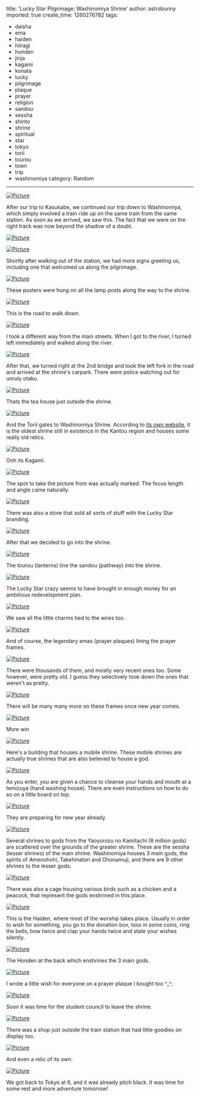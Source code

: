 title: 'Lucky Star Pilgrimage: Washinomiya Shrine'
author: astrobunny
imported: true
create_time: 1260276782
tags:
- daisha
- ema
- haiden
- hiiragi
- honden
- jinja
- kagami
- konata
- lucky
- pilgrimage
- plaque
- prayer
- religion
- sandou
- sessha
- shinto
- shrine
- spiritual
- star
- tokyo
- torii
- tourou
- town
- trip
- washinomiya
category: Random
---
 [![](wp-uploads/2009/12/wpid-sml_DSC_0591-500x332.jpg "Picture")](/images/wp-uploads/2009/12/wpid-sml_DSC_0591.jpg)  
  
After our trip to Kasukabe, we continued our trip down to Washinomiya, which simply involved a train ride up on the same train from the same station. As soon as we arrived, we saw this. The fact that we were on the right track was now beyond the shadow of a doubt.  
<!--more-->  
 [![](wp-uploads/2009/12/wpid-sml_DSC_0595-500x752.jpg "Picture")](/images/wp-uploads/2009/12/wpid-sml_DSC_0595.jpg)  
  
  
 [![](wp-uploads/2009/12/wpid-sml_DSC_0602-500x332.jpg "Picture")](/images/wp-uploads/2009/12/wpid-sml_DSC_0602.jpg)  
  
Shortly after walking out of the station, we had more signs greeting us, including one that welcomed us along the pilgrimage.  
  
 [![](wp-uploads/2009/12/wpid-sml_DSC_0611-500x332.jpg "Picture")](/images/wp-uploads/2009/12/wpid-sml_DSC_0611.jpg)  
  
These posters were hung on all the lamp posts along the way to the shrine.  
  
 [![](wp-uploads/2009/12/wpid-sml_DSC_0607-500x332.jpg "Picture")](/images/wp-uploads/2009/12/wpid-sml_DSC_0607.jpg)  
  
This is the road to walk down.  
  
 [![](wp-uploads/2009/12/wpid-sml_DSC_0623-500x332.jpg "Picture")](/images/wp-uploads/2009/12/wpid-sml_DSC_0623.jpg)  
  
I took a different way from the main streets. When I got to the river, I turned left immediately and walked along the river.  
  
 [![](wp-uploads/2009/12/wpid-sml_DSC_0624-500x332.jpg "Picture")](/images/wp-uploads/2009/12/wpid-sml_DSC_0624.jpg)  
  
After that, we turned right at the 2nd bridge and took the left fork in the road and arrived at the shrine's carpark. There were police watching out for unruly otaku.  
  
 [![](wp-uploads/2009/12/wpid-sml_DSC_0628-500x332.jpg "Picture")](/images/wp-uploads/2009/12/wpid-sml_DSC_0628.jpg)  
  
Thats the tea house just outside the shrine.  
  
 [![](wp-uploads/2009/12/wpid-sml_DSC_0629-500x332.jpg "Picture")](/images/wp-uploads/2009/12/wpid-sml_DSC_0629.jpg)  
  
And the Torii gates to Washinomiya Shrine. According to [its own website](http://www.washinomiyajinja.or.jp/), it is the oldest shrine still in existence in the Kantou region and houses some really old relics.  
  
 [![](wp-uploads/2009/12/wpid-sml_DSC_0640-500x332.jpg "Picture")](/images/wp-uploads/2009/12/wpid-sml_DSC_0640.jpg)  
  
Ooh its Kagami.  
  
 [![](wp-uploads/2009/12/wpid-Arigatou.Lucky.Star.Ep18.x264.AAC252C694C_01-500x281.jpg "Picture")](/images/wp-uploads/2009/12/wpid-Arigatou.Lucky.Star.Ep18.x264.AAC252C694C_01.jpg)  
  
The spot to take the picture from was actually marked. The focus length and angle came naturally.  
  
 [![](wp-uploads/2009/12/wpid-sml_DSC_0650-500x332.jpg "Picture")](/images/wp-uploads/2009/12/wpid-sml_DSC_0650.jpg)  
  
There was also a store that sold all sorts of stuff with the Lucky Star branding.  
  
 [![](wp-uploads/2009/12/wpid-sml_DSC_0659-500x332.jpg "Picture")](/images/wp-uploads/2009/12/wpid-sml_DSC_0659.jpg)  
  
After that we decided to go into the shrine.  
  
 [![](wp-uploads/2009/12/wpid-sml_DSC_0660-500x332.jpg "Picture")](/images/wp-uploads/2009/12/wpid-sml_DSC_0660.jpg)  
  
The tourou (lanterns) line the sandou (pathway) into the shrine.  
  
 [![](wp-uploads/2009/12/wpid-sml_DSC_0668-500x332.jpg "Picture")](/images/wp-uploads/2009/12/wpid-sml_DSC_0668.jpg)  
  
The Lucky Star crazy seems to have brought in enough money for an ambitious redevelopment plan.  
  
 [![](wp-uploads/2009/12/wpid-sml_DSC_0678-500x332.jpg "Picture")](/images/wp-uploads/2009/12/wpid-sml_DSC_0678.jpg)  
  
We saw all the little charms tied to the wires too.  
  
 [![](wp-uploads/2009/12/wpid-sml_DSC_0683-500x332.jpg "Picture")](/images/wp-uploads/2009/12/wpid-sml_DSC_0683.jpg)  
  
And of course, the legendary emas (prayer plaques) lining the prayer frames.  
  
 [![](wp-uploads/2009/12/wpid-sml_DSC_0693-500x332.jpg "Picture")](/images/wp-uploads/2009/12/wpid-sml_DSC_0693.jpg)  
  
There were thousands of them, and mostly very recent ones too. Some however, were pretty old. I guess they selectively took down the ones that weren't as pretty.  
  
 [![](wp-uploads/2009/12/wpid-sml_DSC_0695-500x332.jpg "Picture")](/images/wp-uploads/2009/12/wpid-sml_DSC_0695.jpg)  
  
There will be many many more on these frames once new year comes.  
  
 [![](wp-uploads/2009/12/wpid-sml_DSC_0729-500x332.jpg "Picture")](/images/wp-uploads/2009/12/wpid-sml_DSC_0729.jpg)  
  
More win  
  
 [![](wp-uploads/2009/12/wpid-sml_DSC_0734-500x752.jpg "Picture")](/images/wp-uploads/2009/12/wpid-sml_DSC_0734.jpg)  
  
Here's a building that houses a mobile shrine. These mobile shrines are actually true shrines that are also believed to house a god.  
  
 [![](wp-uploads/2009/12/wpid-sml_DSC_0736-500x332.jpg "Picture")](/images/wp-uploads/2009/12/wpid-sml_DSC_0736.jpg)  
  
As you enter, you are given a chance to cleanse your hands and mouth at a temizuya (hand washing house). There are even instructions on how to do so on a little board on top.  
  
 [![](wp-uploads/2009/12/wpid-sml_DSC_0746-500x332.jpg "Picture")](/images/wp-uploads/2009/12/wpid-sml_DSC_0746.jpg)  
  
They are preparing for new year already.  
  
 [![](wp-uploads/2009/12/wpid-sml_DSC_0750-500x332.jpg "Picture")](/images/wp-uploads/2009/12/wpid-sml_DSC_0750.jpg)  
  
Several shrines to gods from the Yaoyorozu no Kamitachi (8 million gods) are scattered over the grounds of the greater shrine. These are the sessha (lesser shrines) of the main shrine. Washinomiya houses 3 main gods, the spirits of Amenohohi, Takehinatori and Ohonamuji, and there are 9 other shrines to the lesser gods.  
  
 [![](wp-uploads/2009/12/wpid-sml_DSC_0779-500x332.jpg "Picture")](/images/wp-uploads/2009/12/wpid-sml_DSC_0779.jpg)  
  
There was also a cage housing various birds such as a chicken and a peacock, that represent the gods enshrined in this place.  
  
 [![](wp-uploads/2009/12/wpid-sml_DSC_0790-500x332.jpg "Picture")](/images/wp-uploads/2009/12/wpid-sml_DSC_0790.jpg)  
  
This is the Haiden, where most of the worship takes place. Usually in order to wish for something, you go to the donation box, toss in some coins, ring the bells, bow twice and clap your hands twice and state your wishes silently.  
  
 [![](wp-uploads/2009/12/wpid-sml_DSC_0778-500x332.jpg "Picture")](/images/wp-uploads/2009/12/wpid-sml_DSC_0778.jpg)  
  
The Honden at the back which enshrines the 3 main gods.  
  
 [![](wp-uploads/2009/12/wpid-sml_DSC_0805-500x332.jpg "Picture")](/images/wp-uploads/2009/12/wpid-sml_DSC_0805.jpg)  
  
I wrote a little wish for everyone on a prayer plaque I bought too ^\_^;  
  
 [![](wp-uploads/2009/12/wpid-sml_DSC_0644-500x332.jpg "Picture")](/images/wp-uploads/2009/12/wpid-sml_DSC_0644.jpg)  
  
Soon it was time for the student council to leave the shrine.  
  
 [![](wp-uploads/2009/12/wpid-sml_DSC_0825-500x332.jpg "Picture")](/images/wp-uploads/2009/12/wpid-sml_DSC_0825.jpg)  
  
There was a shop just outside the train station that had little goodies on display too.  
  
 [![](wp-uploads/2009/12/wpid-sml_DSC_0826-500x332.jpg "Picture")](/images/wp-uploads/2009/12/wpid-sml_DSC_0826.jpg)  
  
And even a relic of its own.  
  
 [![](wp-uploads/2009/12/wpid-sml_DSC_0849-500x332.jpg "Picture")](/images/wp-uploads/2009/12/wpid-sml_DSC_0849.jpg)  
  
We got back to Tokyo at 6, and it was already pitch black. It was time for some rest and more adventure tomorrow!